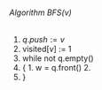 ###### Algorithm BFS($v$)
1. $q.push := v$
2. visited[$v$] := 1
3. while not q.empty()
4. {
		1.  w = q.front()
		2. 
5. }